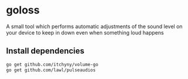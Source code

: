 # goloss

A small tool which performs automatic adjustments of the sound level on your device to keep in down even when something loud happens

## Install dependencies

```sh
go get github.com/itchyny/volume-go
go get github.com/lawl/pulseaudios
```
